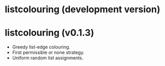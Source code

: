 # listcolouring (development version)

# listcolouring (v0.1.3)

* Greedy list-edge colouring.
* First permissible or none strategy.
* Uniform random list assignments.

